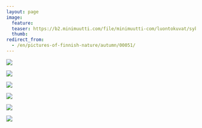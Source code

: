 ```yaml
---
layout: page
image:
  feature:
  teaser: https://b2.minimuutti.com/file/minimuutti-com/luontokuvat/syksy/DSC35688-245px.jpg
  thumb:
redirect_from:
  - /en/pictures-of-finnish-nature/autumn/00051/
---
```


![](https://b2.minimuutti.com/file/minimuutti-com/luontokuvat/syksy/DSC35715-800px.jpg)

![](https://b2.minimuutti.com/file/minimuutti-com/luontokuvat/syksy/DSC35723-800px.jpg)

![](https://b2.minimuutti.com/file/minimuutti-com/luontokuvat/syksy/DSC35742-800px.jpg)

![](https://b2.minimuutti.com/file/minimuutti-com/luontokuvat/syksy/DSC35684-800px.jpg)

![](https://b2.minimuutti.com/file/minimuutti-com/luontokuvat/syksy/DSC35680-800px.jpg)

![](https://b2.minimuutti.com/file/minimuutti-com/luontokuvat/syksy/DSC35688-800px.jpg)